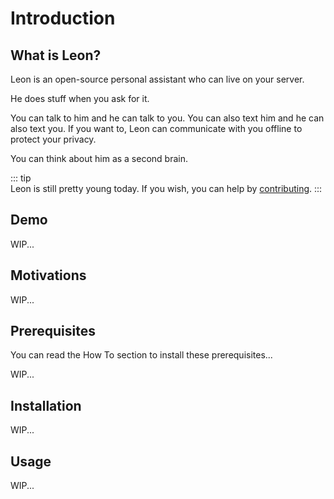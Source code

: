 # Introduction

## What is Leon?

Leon is an open-source personal assistant who can live on your server.

He does stuff when you ask for it.

You can talk to him and he can talk to you.
You can also text him and he can also text you.
If you want to, Leon can communicate with you offline to protect your privacy.

You can think about him as a second brain.

::: tip  
Leon is still pretty young today. If you wish, you can help by [contributing](https://github.com/leon-ai/leon/blob/develop/.github/CONTRIBUTING.md).
:::

## Demo

WIP...

## Motivations

WIP...

## Prerequisites

You can read the How To section to install these prerequisites...

WIP...

## Installation

WIP...

## Usage

WIP...

